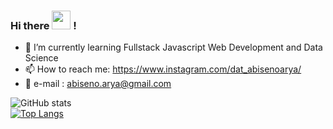 ### Hi there <img src="https://raw.githubusercontent.com/MartinHeinz/MartinHeinz/master/wave.gif" width="30px"> !

- 🌱 I’m currently learning Fullstack Javascript Web Development and Data Science
- 📫 How to reach me:   https://www.instagram.com/dat_abisenoarya/ 
- 📧 e-mail         :   abiseno.arya@gmail.com
                        
                        
![GitHub stats](https://github-readme-stats.vercel.app/api?username=AforSmithz&show_icons=true&theme=tokyonight) <br/>
[![Top Langs](https://github-readme-stats.vercel.app/api/top-langs/?username=AforSmithz&layout=compact&theme=tokyonight)](https://github.com/anuraghazra/github-readme-stats)
